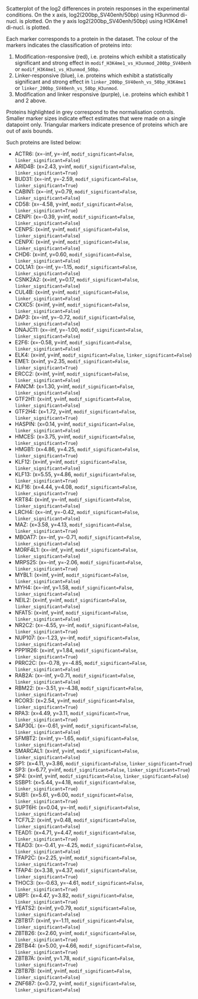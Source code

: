 
Scatterplot of the log2 differences in protein responses in the experimental conditions.
On the x axis, log2(200bp_SV40enh/50bp) using H3unmod di-nucl. is plotted. On the y axis log2(200bp_SV40enh/50bp) using H3K4me1 di-nucl. is plotted.

Each marker corresponds to a protein in the dataset. The colour of the markers indicates the classification of proteins into:

1. Modification-responsive (red), i.e. proteins which exhibit a statistically significant and strong effect in `modif_H3K4me1_vs_H3unmod_200bp_SV40enh` or `modif_H3K4me1_vs_H3unmod_50bp`.
2. Linker-responsive (blue), i.e. proteins which exhibit a statistically significant and strong effect in `linker_200bp_SV40enh_vs_50bp_H3K4me1` or `linker_200bp_SV40enh_vs_50bp_H3unmod`.
3. Modification and linker responsive (purple), i.e. proteins which exhibit 1 and 2 above.

Proteins highlighted in grey correspond to the normalisation controls.
Smaller marker sizes indicate effect estimates that were made on a single datapoint only.
Triangular markers indicate presence of proteins which are out of axis bounds.

Such proteins are listed below:

   - ACTR6: (x=-inf, y=-inf, `modif_significant=False`, `linker_significant=False`)
   - ARID4B: (x=2.43, y=inf, `modif_significant=False`, `linker_significant=True`)
   - BUD31: (x=-inf, y=-2.59, `modif_significant=False`, `linker_significant=True`)
   - CABIN1: (x=-inf, y=0.79, `modif_significant=False`, `linker_significant=False`)
   - CD58: (x=-4.58, y=inf, `modif_significant=False`, `linker_significant=True`)
   - CENPI: (x=-0.39, y=inf, `modif_significant=False`, `linker_significant=False`)
   - CENPS: (x=inf, y=inf, `modif_significant=False`, `linker_significant=False`)
   - CENPX: (x=inf, y=inf, `modif_significant=False`, `linker_significant=False`)
   - CHD6: (x=inf, y=0.60, `modif_significant=False`, `linker_significant=False`)
   - COL1A1: (x=-inf, y=-1.15, `modif_significant=False`, `linker_significant=False`)
   - CSNK2A2: (x=inf, y=0.17, `modif_significant=False`, `linker_significant=False`)
   - CUL4B: (x=inf, y=inf, `modif_significant=False`, `linker_significant=False`)
   - CXXC5: (x=inf, y=inf, `modif_significant=False`, `linker_significant=False`)
   - DAP3: (x=-inf, y=-0.72, `modif_significant=False`, `linker_significant=False`)
   - DNAJC11: (x=-inf, y=-1.00, `modif_significant=False`, `linker_significant=False`)
   - E2F6: (x=-0.58, y=inf, `modif_significant=False`, `linker_significant=False`)
   - ELK4: (x=inf, y=inf, `modif_significant=False`, `linker_significant=False`)
   - EME1: (x=inf, y=2.35, `modif_significant=False`, `linker_significant=True`)
   - ERCC2: (x=inf, y=inf, `modif_significant=False`, `linker_significant=False`)
   - FANCM: (x=1.30, y=inf, `modif_significant=False`, `linker_significant=False`)
   - GTF2H1: (x=inf, y=inf, `modif_significant=False`, `linker_significant=False`)
   - GTF2H4: (x=1.72, y=inf, `modif_significant=False`, `linker_significant=True`)
   - HASPIN: (x=0.14, y=inf, `modif_significant=False`, `linker_significant=False`)
   - HMCES: (x=3.75, y=inf, `modif_significant=False`, `linker_significant=True`)
   - HMGB1: (x=4.86, y=4.25, `modif_significant=False`, `linker_significant=True`)
   - KLF12: (x=inf, y=inf, `modif_significant=False`, `linker_significant=False`)
   - KLF13: (x=5.55, y=4.86, `modif_significant=False`, `linker_significant=True`)
   - KLF16: (x=4.44, y=4.08, `modif_significant=False`, `linker_significant=True`)
   - KRT84: (x=inf, y=-inf, `modif_significant=False`, `linker_significant=False`)
   - LRCH4: (x=-inf, y=-0.42, `modif_significant=False`, `linker_significant=False`)
   - MAZ: (x=3.58, y=4.13, `modif_significant=False`, `linker_significant=True`)
   - MBOAT7: (x=-inf, y=-0.71, `modif_significant=False`, `linker_significant=False`)
   - MORF4L1: (x=-inf, y=inf, `modif_significant=False`, `linker_significant=False`)
   - MRPS25: (x=-inf, y=-2.06, `modif_significant=False`, `linker_significant=True`)
   - MYBL1: (x=inf, y=inf, `modif_significant=False`, `linker_significant=False`)
   - MYH4: (x=-inf, y=1.58, `modif_significant=False`, `linker_significant=False`)
   - NEIL2: (x=inf, y=inf, `modif_significant=False`, `linker_significant=False`)
   - NFAT5: (x=inf, y=inf, `modif_significant=False`, `linker_significant=False`)
   - NR2C2: (x=-4.55, y=-inf, `modif_significant=False`, `linker_significant=True`)
   - NUP107: (x=-1.23, y=-inf, `modif_significant=False`, `linker_significant=False`)
   - PPP1R26: (x=inf, y=1.84, `modif_significant=False`, `linker_significant=True`)
   - PRRC2C: (x=-0.78, y=-4.85, `modif_significant=False`, `linker_significant=False`)
   - RAB2A: (x=-inf, y=0.71, `modif_significant=False`, `linker_significant=False`)
   - RBM22: (x=-3.51, y=-4.38, `modif_significant=False`, `linker_significant=True`)
   - RCOR3: (x=2.54, y=inf, `modif_significant=False`, `linker_significant=True`)
   - RPA3: (x=4.49, y=3.11, `modif_significant=True`, `linker_significant=True`)
   - SAP30L: (x=-0.61, y=inf, `modif_significant=False`, `linker_significant=False`)
   - SFMBT2: (x=inf, y=-1.65, `modif_significant=False`, `linker_significant=False`)
   - SMARCAL1: (x=inf, y=inf, `modif_significant=False`, `linker_significant=False`)
   - SP1: (x=4.11, y=3.86, `modif_significant=False`, `linker_significant=True`)
   - SP3: (x=6.77, y=inf, `modif_significant=False`, `linker_significant=True`)
   - SP4: (x=inf, y=inf, `modif_significant=False`, `linker_significant=False`)
   - SSBP1: (x=5.44, y=4.18, `modif_significant=False`, `linker_significant=True`)
   - SUB1: (x=5.61, y=6.00, `modif_significant=False`, `linker_significant=True`)
   - SUPT6H: (x=0.04, y=-inf, `modif_significant=False`, `linker_significant=False`)
   - TCF7L2: (x=inf, y=0.48, `modif_significant=False`, `linker_significant=False`)
   - TEAD1: (x=4.71, y=4.47, `modif_significant=False`, `linker_significant=True`)
   - TEAD3: (x=-0.41, y=-4.25, `modif_significant=False`, `linker_significant=False`)
   - TFAP2C: (x=2.25, y=inf, `modif_significant=False`, `linker_significant=True`)
   - TFAP4: (x=3.38, y=4.37, `modif_significant=False`, `linker_significant=True`)
   - THOC3: (x=-0.63, y=-4.61, `modif_significant=False`, `linker_significant=True`)
   - UBP1: (x=4.47, y=3.82, `modif_significant=False`, `linker_significant=True`)
   - YEATS2: (x=inf, y=0.79, `modif_significant=False`, `linker_significant=False`)
   - ZBTB17: (x=inf, y=-1.11, `modif_significant=False`, `linker_significant=False`)
   - ZBTB26: (x=2.60, y=inf, `modif_significant=False`, `linker_significant=True`)
   - ZBTB44: (x=5.00, y=4.66, `modif_significant=False`, `linker_significant=True`)
   - ZBTB7A: (x=inf, y=1.78, `modif_significant=False`, `linker_significant=True`)
   - ZBTB7B: (x=inf, y=inf, `modif_significant=False`, `linker_significant=False`)
   - ZNF687: (x=0.72, y=inf, `modif_significant=False`, `linker_significant=False`)
        